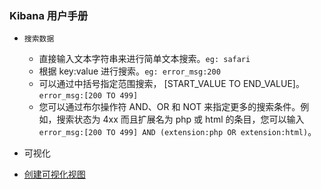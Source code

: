 <!--
abbrlink: tm5s78cm
-->

### Kibana 用户手册

* `搜索数据`
  * 直接输入文本字符串来进行简单文本搜索。`eg: safari`
  * 根据 key:value 进行搜索。`eg: error_msg:200`
  * 可以通过中括号指定范围搜索， [START_VALUE TO END_VALUE]。`error_msg:[200 TO 499]`
  * 您可以通过布尔操作符 AND、OR 和 NOT 来指定更多的搜索条件。例如，搜索状态为 4xx 而且扩展名为 php 或 html 的条目，您可以输入 `error_msg:[200 TO 499] AND (extension:php OR extension:html)`。
* 可视化

* [创建可视化视图](https://www.elastic.co/guide/cn/kibana/current/createvis.html)
